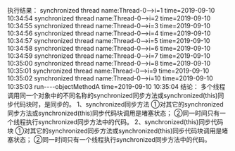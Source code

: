 执行结果：
synchronized thread name:Thread-0-->i=1 time=2019-09-10 10:34:54
synchronized thread name:Thread-0-->i=2 time=2019-09-10 10:34:55
synchronized thread name:Thread-0-->i=3 time=2019-09-10 10:34:56
synchronized thread name:Thread-0-->i=4 time=2019-09-10 10:34:57
synchronized thread name:Thread-0-->i=5 time=2019-09-10 10:34:58
synchronized thread name:Thread-0-->i=6 time=2019-09-10 10:34:59
synchronized thread name:Thread-0-->i=7 time=2019-09-10 10:35:00
synchronized thread name:Thread-0-->i=8 time=2019-09-10 10:35:01
synchronized thread name:Thread-0-->i=9 time=2019-09-10 10:35:02
synchronized thread name:Thread-0-->i=10 time=2019-09-10 10:35:03
run----objectMethodA time=2019-09-10 10:35:04
结论：
多个线程调用同一个对象中的不同名称的synchronized同步方法或synchronized(this)同步代码块时，是同步的。
1、synchronized同步方法
①对其它的synchronized同步方法或synchronized(this)同步代码块调用是堵塞状态；
②同一时间只有一个线程执行synchronized同步方法中的代码。
2、synchronized(this)同步代码块
①对其它的synchronized同步方法或synchronized(this)同步代码块调用是堵塞状态；
②同一时间只有一个线程执行synchronized同步方法中的代码。